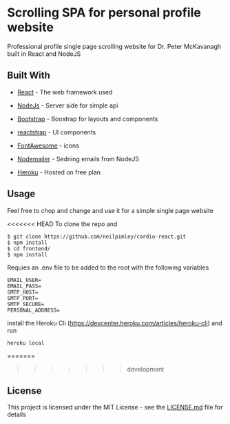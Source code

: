 # Scrolling SPA for personal profile website

Professional profile single page scrolling website for Dr. Peter McKavanagh built in React and NodeJS

## Built With

* [React](https://reactjs.org/) - The web framework used
* [NodeJs](https://nodejs.org/en/) - Server side for simple api
* [Bootstrap](http://getbootstrap.com/) - Boostrap for layouts and components
* [reactstrap](https://reactstrap.github.io/) - UI components
* [FontAwesome](http://fontawesome.io/) - icons
* [Nodemailer](https://nodemailer.com/) - Sedning emails from NodeJS

* [Heroku](https://signup.heroku.com/) - Hosted on free plan


## Usage
Feel free to chop and change and use it for a simple single page website

<<<<<<< HEAD
To clone the repo and 
```
$ git clone https://github.com/neilpimley/cardio-react.git
$ npm install
$ cd frontend/
$ npm install
```

Requies an .env file to be added to the root with the following variables

```
EMAIL_USER= 
EMAIL_PASS=
SMTP_HOST=
SMTP_PORT=
SMTP_SECURE=
PERSONAL_ADDRESS=
```
install the Heroku Cli (https://devcenter.heroku.com/articles/heroku-cli) and run 

```
heroku local
```
=======
>>>>>>> development

## License

This project is licensed under the MIT License - see the [LICENSE.md](LICENSE.md) file for details

